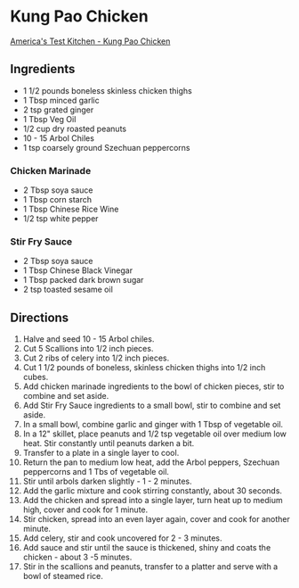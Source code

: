 # Kung Pao Chicken

[America's Test Kitchen - Kung Pao Chicken](pa)

## Ingredients
* 1 1/2 pounds boneless skinless chicken thighs
* 1 Tbsp minced garlic
* 2 tsp grated ginger
* 1 Tbsp Veg Oil
* 1/2 cup dry roasted peanuts
* 10 - 15 Arbol Chiles
* 1 tsp coarsely ground Szechuan peppercorns

### Chicken Marinade
* 2 Tbsp soya sauce
* 1 Tbsp corn starch
* 1 Tbsp Chinese Rice Wine
* 1/2 tsp white pepper

### Stir Fry Sauce
* 2 Tbsp soya sauce
* 1 Tbsp Chinese Black Vinegar
* 1 Tbsp packed dark brown sugar
* 2 tsp toasted sesame oil

## Directions
1. Halve and seed 10 - 15 Arbol chiles.
2. Cut 5 Scallions into 1/2 inch pieces.
3. Cut 2 ribs of celery into 1/2 inch pieces.
4. Cut 1 1/2 pounds of boneless, skinless chicken thighs into 1/2 inch cubes.
5. Add chicken marinade ingredients to the bowl of chicken pieces, stir to combine and set aside.
6. Add Stir Fry Sauce ingredients to a small bowl, stir to combine and set aside.
7. In a small bowl, combine garlic and ginger with 1 Tbsp of vegetable oil.
8. In a 12" skillet, place peanuts and 1/2 tsp vegetable oil over medium low heat. Stir constantly until peanuts darken a bit.
9. Transfer to a plate in a single layer to cool.
10. Return the pan to medium low heat, add the Arbol peppers, Szechuan peppercorns and 1 Tbs of vegetable oil.  
11. Stir until arbols darken slightly - 1 - 2 minutes.
12. Add the garlic mixture and cook stirring constantly, about 30 seconds.
13. Add the chicken and spread into a single layer, turn heat up to medium high, cover and cook for 1 minute.
14. Stir chicken, spread into an even layer again, cover and cook for another minute.
15. Add celery, stir and cook uncovered for 2 - 3 minutes.
16. Add sauce and stir until the sauce is thickened, shiny and coats the chicken - about 3 -5 minutes.
17. Stir in the scallions and peanuts, transfer to a platter and serve with a bowl of steamed rice.
